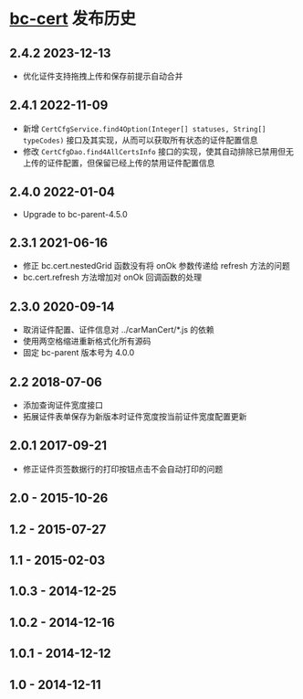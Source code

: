 # [bc-cert](https://github.com/bcsoft/bc-cert) 发布历史

## 2.4.2 2023-12-13

- 优化证件支持拖拽上传和保存前提示自动合并

## 2.4.1 2022-11-09

- 新增 `CertCfgService.find4Option(Integer[] statuses, String[] typeCodes)` 接口及其实现，从而可以获取所有状态的证件配置信息
- 修改 `CertCfgDao.find4AllCertsInfo` 接口的实现，使其自动排除已禁用但无上传的证件配置，但保留已经上传的禁用证件配置信息

## 2.4.0 2022-01-04

- Upgrade to bc-parent-4.5.0

## 2.3.1 2021-06-16

- 修正 bc.cert.nestedGrid 函数没有将 onOk 参数传递给 refresh 方法的问题
- bc.cert.refresh 方法增加对 onOk 回调函数的处理

## 2.3.0 2020-09-14

- 取消证件配置、证件信息对 ../carManCert/*.js 的依赖
- 使用两空格缩进重新格式化所有源码
- 固定 bc-parent 版本号为 4.0.0 

## 2.2 2018-07-06

- 添加查询证件宽度接口
- 拓展证件表单保存为新版本时证件宽度按当前证件宽度配置更新

## 2.0.1 2017-09-21

- 修正证件页签数据行的打印按钮点击不会自动打印的问题

## 2.0 - 2015-10-26
## 1.2 - 2015-07-27
## 1.1 - 2015-02-03
## 1.0.3 - 2014-12-25
## 1.0.2 - 2014-12-16
## 1.0.1 - 2014-12-12
## 1.0 - 2014-12-11
